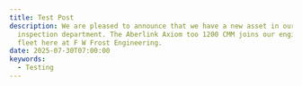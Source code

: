 ```yaml
---
title: Test Post
description: We are pleased to announce that we have a new asset in our
  inspection department. The Aberlink Axiom too 1200 CMM joins our engineering
  fleet here at F W Frost Engineering.
date: 2025-07-30T07:00:00
keywords:
  - Testing
---
```

